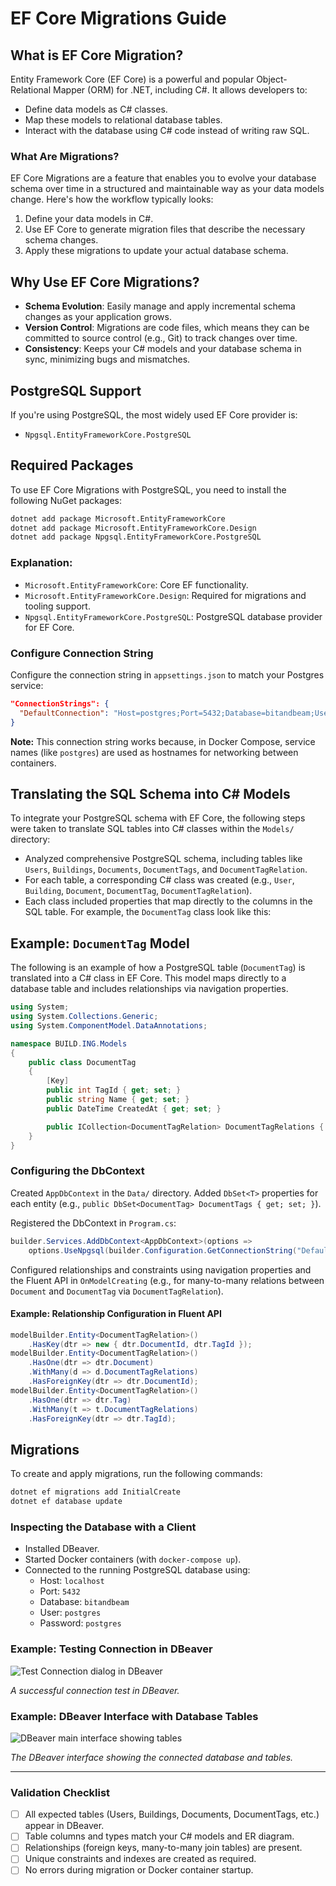 
# EF Core Migrations Guide

## What is EF Core Migration?

Entity Framework Core (EF Core) is a powerful and popular Object-Relational Mapper (ORM) for .NET, including C#. It allows developers to:

- Define data models as C# classes.
- Map these models to relational database tables.
- Interact with the database using C# code instead of writing raw SQL.

### What Are Migrations?

EF Core Migrations are a feature that enables you to evolve your database schema over time in a structured and maintainable way as your data models change. Here's how the workflow typically looks:

1. Define your data models in C#.
2. Use EF Core to generate migration files that describe the necessary schema changes.
3. Apply these migrations to update your actual database schema.

## Why Use EF Core Migrations?

- **Schema Evolution**: Easily manage and apply incremental schema changes as your application grows.
- **Version Control**: Migrations are code files, which means they can be committed to source control (e.g., Git) to track changes over time.
- **Consistency**: Keeps your C# models and your database schema in sync, minimizing bugs and mismatches.

## PostgreSQL Support

If you're using PostgreSQL, the most widely used EF Core provider is:

- `Npgsql.EntityFrameworkCore.PostgreSQL`

## Required Packages

To use EF Core Migrations with PostgreSQL, you need to install the following NuGet packages:

```bash
dotnet add package Microsoft.EntityFrameworkCore
dotnet add package Microsoft.EntityFrameworkCore.Design
dotnet add package Npgsql.EntityFrameworkCore.PostgreSQL
```

### Explanation:

- `Microsoft.EntityFrameworkCore`: Core EF functionality.
- `Microsoft.EntityFrameworkCore.Design`: Required for migrations and tooling support.
- `Npgsql.EntityFrameworkCore.PostgreSQL`: PostgreSQL database provider for EF Core.
### Configure Connection String

Configure the connection string in `appsettings.json` to match your Postgres service:

```json
"ConnectionStrings": {
  "DefaultConnection": "Host=postgres;Port=5432;Database=bitandbeam;Username=postgres;Password=postgres"
}
```

**Note:** This connection string works because, in Docker Compose, service names (like `postgres`) are used as hostnames for networking between containers.

## Translating the SQL Schema into C# Models

To integrate your PostgreSQL schema with EF Core, the following steps were taken to translate SQL tables into C# classes within the `Models/` directory:

- Analyzed comprehensive PostgreSQL schema, including tables like `Users`, `Buildings`, `Documents`, `DocumentTags`, and `DocumentTagRelation`.
- For each table, a corresponding C# class was created (e.g., `User`, `Building`, `Document`, `DocumentTag`, `DocumentTagRelation`).
- Each class included properties that map directly to the columns in the SQL table. For example, the `DocumentTag` class look like this:

## Example: `DocumentTag` Model

The following is an example of how a PostgreSQL table (`DocumentTag`) is translated into a C# class in EF Core. This model maps directly to a database table and includes relationships via navigation properties.

```csharp
using System;
using System.Collections.Generic;
using System.ComponentModel.DataAnnotations;

namespace BUILD.ING.Models
{
    public class DocumentTag
    {
        [Key]
        public int TagId { get; set; }
        public string Name { get; set; }
        public DateTime CreatedAt { get; set; }

        public ICollection<DocumentTagRelation> DocumentTagRelations { get; set; }
    }
}
```
### Configuring the DbContext

Created `AppDbContext` in the `Data/` directory.
Added `DbSet<T>` properties for each entity (e.g., `public DbSet<DocumentTag> DocumentTags { get; set; }`).

Registered the DbContext in `Program.cs`:

```csharp
builder.Services.AddDbContext<AppDbContext>(options =>
    options.UseNpgsql(builder.Configuration.GetConnectionString("DefaultConnection")));
```

Configured relationships and constraints using navigation properties and the Fluent API in `OnModelCreating` (e.g., for many-to-many relations between `Document` and `DocumentTag` via `DocumentTagRelation`).

#### Example: Relationship Configuration in Fluent API

```csharp
modelBuilder.Entity<DocumentTagRelation>()
    .HasKey(dtr => new { dtr.DocumentId, dtr.TagId });
modelBuilder.Entity<DocumentTagRelation>()
    .HasOne(dtr => dtr.Document)
    .WithMany(d => d.DocumentTagRelations)
    .HasForeignKey(dtr => dtr.DocumentId);
modelBuilder.Entity<DocumentTagRelation>()
    .HasOne(dtr => dtr.Tag)
    .WithMany(t => t.DocumentTagRelations)
    .HasForeignKey(dtr => dtr.TagId);
```

## Migrations

To create and apply migrations, run the following commands:

```bash
dotnet ef migrations add InitialCreate
dotnet ef database update
```

### Inspecting the Database with a Client

* Installed DBeaver.
* Started Docker containers (with `docker-compose up`).
* Connected to the running PostgreSQL database using:
	+ Host: `localhost`
	+ Port: `5432`
	+ Database: `bitandbeam`
	+ User: `postgres`
	+ Password: `postgres`

### Example: Testing Connection in DBeaver

![Test Connection dialog in DBeaver](images/test-connection.png)

_A successful connection test in DBeaver._

### Example: DBeaver Interface with Database Tables

![DBeaver main interface showing tables](images/dbeaver-overview.png)

_The DBeaver interface showing the connected database and tables._

---

### Validation Checklist

- [ ] All expected tables (Users, Buildings, Documents, DocumentTags, etc.) appear in DBeaver.
- [ ] Table columns and types match your C# models and ER diagram.
- [ ] Relationships (foreign keys, many-to-many join tables) are present.
- [ ] Unique constraints and indexes are created as required.
- [ ] No errors during migration or Docker container startup.